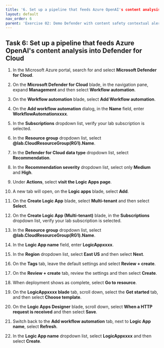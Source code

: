 ```yaml
---
title: '6. Set up a pipeline that feeds Azure OpenAI's content analysis into Defender for Cloud'
layout: default
nav_order: 6
parent: 'Exercise 02: Demo Defender with content safety contextual alert from AOAI'
---
```


## Task 6: Set up a pipeline that feeds Azure OpenAI's content analysis into Defender for Cloud


1. In the Microsoft Azure portal, search for and select **Microsoft Defender for Cloud**. 

1. On the **Microsoft Defender for Cloud** blade, in the navigation pane, expand **Management** and then select **Workflow automation**.

1. On the **Workflow automation** blade, select **Add Workflow automation**.

1. On the **Add workflow automation** dialog, in the **Name** field, enter **WorkflowAutomationxxxx**.

1. In the **Subscriptions** dropdown list, verify your lab subscription is selected.

1. In the **Resource group** dropdown list, select **@lab.CloudResourceGroup(RG1).Name**.

1. In the **Defender for Cloud data type** dropdown list, select **Recommendation**.

1. In the **Recommendation severity** dropdown list, select only **Medium** and **High**.

1. Under **Actions**, select **visit the Logic Apps page**.

1. A new tab will open, on the **Logic apps** blade, select **Add**.

1. On the **Create Logic App** blade, select **Multi-tenant** and then select **Select**.

1. On the **Create Logic App (Multi-tenant)** blade, in the **Subscriptions** dropdown list, verify your lab subscription is selected.

1. In the **Resource group** dropdown list, select **@lab.CloudResourceGroup(RG1).Name**.

1. In the **Logic App name** field, enter **LogicAppxxxx**.

1. In the **Region** dropdown list, select **East US** and then select **Next**.

1. On the **Tags** tab, leave the default settings and select **Review + create**.

1. On the **Review + create** tab, review the settings and then select **Create**. 

1. When deployment shows as complete, select **Go to resource**.

1. On the **LogicAppxxxx blade** tab, scroll down, select the **Get started** tab, and then select **Choose template**.

1. On the **Logic Apps Designer** blade, scroll down, select **When a HTTP request is received** and then select **Save**.

1. Switch back to the **Add workflow automation** tab, next to **Logic App name**, select **Refresh**.

1. In the **Logic App name** dropdown list, select **LogicAppxxxx** and then select **Create**.